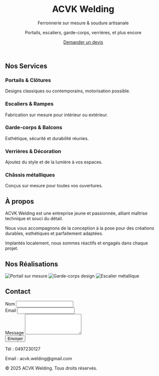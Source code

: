 <!DOCTYPE html>
<html lang="fr">
<head>
  <meta charset="UTF-8" />
  <meta name="viewport" content="width=device-width, initial-scale=1.0" />
  <title>ACVK Welding | Ferronnerie sur mesure</title>
  <script src="https://cdn.tailwindcss.com"></script>
</head>
<body class="font-sans text-gray-800">

  <!-- Accueil -->
  <header class="bg-gray-900 text-white text-center py-20 px-4">
    <h1 class="text-4xl md:text-6xl font-bold mb-4">ACVK Welding</h1>
    <p class="text-xl md:text-2xl mb-6">Ferronnerie sur mesure & soudure artisanale</p>
    <p class="mb-8">Portails, escaliers, garde-corps, verrières, et plus encore</p>
    <a href="#contact" class="bg-white text-gray-900 px-6 py-3 rounded-full font-semibold hover:bg-gray-200 transition">Demander un devis</a>
  </header>

  <!-- Services -->
  <section id="services" class="py-16 px-6 max-w-5xl mx-auto">
    <h2 class="text-3xl font-bold text-center mb-10">Nos Services</h2>
    <div class="grid md:grid-cols-2 gap-6">
      <div>
        <h3 class="font-semibold text-lg mb-2">Portails & Clôtures</h3>
        <p>Designs classiques ou contemporains, motorisation possible.</p>
      </div>
      <div>
        <h3 class="font-semibold text-lg mb-2">Escaliers & Rampes</h3>
        <p>Fabrication sur mesure pour intérieur ou extérieur.</p>
      </div>
      <div>
        <h3 class="font-semibold text-lg mb-2">Garde-corps & Balcons</h3>
        <p>Esthétique, sécurité et durabilité réunies.</p>
      </div>
      <div>
        <h3 class="font-semibold text-lg mb-2">Verrières & Décoration</h3>
        <p>Ajoutez du style et de la lumière à vos espaces.</p>
      </div>
      <div>
        <h3 class="font-semibold text-lg mb-2">Châssis métalliques</h3>
        <p>Conçus sur mesure pour toutes vos ouvertures.</p>
      </div>
    </div>
  </section>

  <!-- À propos -->
  <section id="a-propos" class="bg-gray-100 py-16 px-6">
    <div class="max-w-4xl mx-auto text-center">
      <h2 class="text-3xl font-bold mb-6">À propos</h2>
      <p class="mb-4">ACVK Welding est une entreprise jeune et passionnée, alliant maîtrise technique et souci du détail.</p>
      <p class="mb-4">Nous vous accompagnons de la conception à la pose pour des créations durables, esthétiques et parfaitement adaptées.</p>
      <p>Implantés localement, nous sommes réactifs et engagés dans chaque projet.</p>
    </div>
  </section>

  <!-- Réalisations -->
  <section id="realisations" class="py-16 px-6 max-w-6xl mx-auto">
    <h2 class="text-3xl font-bold text-center mb-10">Nos Réalisations</h2>
    <div class="grid grid-cols-1 md:grid-cols-3 gap-6">
      <img src="projet1.jpg" alt="Portail sur mesure" class="rounded-xl shadow-md object-cover w-full h-64" />
      <img src="projet2.jpg" alt="Garde-corps design" class="rounded-xl shadow-md object-cover w-full h-64" />
      <img src="projet3.jpg" alt="Escalier métallique" class="rounded-xl shadow-md object-cover w-full h-64" />
    </div>
  </section>

  <!-- Contact -->
  <section id="contact" class="bg-gray-900 text-white py-16 px-6">
    <div class="max-w-3xl mx-auto">
      <h2 class="text-3xl font-bold text-center mb-10">Contact</h2>
      <form class="space-y-6">
        <div>
          <label for="nom" class="block mb-1">Nom</label>
          <input type="text" id="nom" class="w-full p-3 rounded bg-gray-800 border border-gray-700" required />
        </div>
        <div>
          <label for="email" class="block mb-1">Email</label>
          <input type="email" id="email" class="w-full p-3 rounded bg-gray-800 border border-gray-700" required />
        </div>
        <div>
          <label for="message" class="block mb-1">Message</label>
          <textarea id="message" rows="4" class="w-full p-3 rounded bg-gray-800 border border-gray-700" required></textarea>
        </div>
        <button type="submit" class="bg-white text-gray-900 font-semibold px-6 py-3 rounded hover:bg-gray-200 transition">Envoyer</button>
      </form>
      <div class="text-center mt-8">
        <p>Tél : 0497230127
</p>
        <p>Email : acvk.welding@gmail.com</p>
      </div>
    </div>
  </section>

  <footer class="bg-gray-800 text-gray-400 text-center py-4 text-sm">
    &copy; 2025 ACVK Welding. Tous droits réservés.
  </footer>

</body>
</html>
